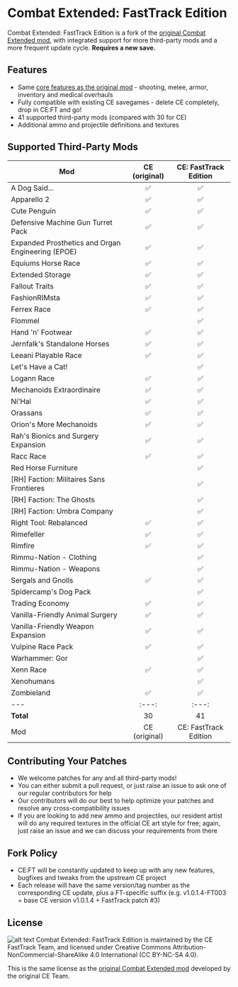 # Combat Extended: FastTrack Edition
Combat Extended: FastTrack Edition is a fork of the [original Combat Extended mod](https://github.com/NoImageAvailable/CombatExtended/), with integrated support for more third-party mods and a more frequent update cycle. **Requires a new save.**

## Features
- Same [core features as the original mod](https://github.com/NoImageAvailable/CombatExtended/blob/master/README.md) - shooting, melee, armor, inventory and medical overhauls
- Fully compatible with existing CE savegames - delete CE completely, drop in CE:FT and go!
- 41 supported third-party mods (compared with 30 for CE)
- Additional ammo and projectile definitions and textures

## Supported Third-Party Mods
Mod | CE (original) | CE: FastTrack Edition
--- | :---: | :---:
A Dog Said... 										| &#x2705; 	| &#x2705;
Apparello 2 										| &#x2705; 	| &#x2705;
Cute Penguin 										| &#x2705; 	| &#x2705;
Defensive Machine Gun Turret Pack 					| &#x2705; 	| &#x2705;
Expanded Prosthetics and Organ Engineering (EPOE) 	| &#x2705; 	| &#x2705;
Equiums Horse Race 								| &#x2705; 	| &#x2705;
Extended Storage 									| &#x2705; 	| &#x2705;
Fallout Traits 									| &#x2705; 	| &#x2705;
FashionRIMsta 										| &#x2705; 	| &#x2705;
Ferrex Race 										| &#x2705; 	| &#x2705;
Flommel 											|  			| &#x2705;
Hand 'n' Footwear 									| &#x2705; 	| &#x2705;
Jernfalk's Standalone Horses 						| &#x2705; 	| &#x2705;
Leeani Playable Race 								| &#x2705; 	| &#x2705;
Let's Have a Cat! 									|  			| &#x2705;
Logann Race 										| &#x2705; 	| &#x2705;
Mechanoids Extraordinaire 							| &#x2705; 	| &#x2705;
Ni'Hal 											| &#x2705; 	| &#x2705;
Orassans 											| &#x2705; 	| &#x2705;
Orion's More Mechanoids 							| &#x2705; 	| &#x2705;
Rah's Bionics and Surgery Expansion 				| &#x2705; 	| &#x2705;
Racc Race 											| &#x2705; 	| &#x2705;
Red Horse Furniture								|  			| &#x2705;
[RH] Faction: Militaires Sans Frontieres 			|  			| &#x2705;
[RH] Faction: The Ghosts 							|  			| &#x2705;
[RH] Faction: Umbra Company 						|  			| &#x2705;
Right Tool: Rebalanced 							| &#x2705; 	| &#x2705;
Rimefeller 										| &#x2705; 	| &#x2705;
Rimfire 											| &#x2705; 	| &#x2705;
Rimmu-Nation - Clothing 							|  			| &#x2705;
Rimmu-Nation - Weapons 							|  			| &#x2705;
Sergals and Gnolls 								| &#x2705; 	| &#x2705;
Spidercamp's Dog Pack 								|  			| &#x2705;
Trading Economy 									| &#x2705; 	| &#x2705;
Vanilla-Friendly Animal Surgery 					| &#x2705; 	| &#x2705;
Vanilla-Friendly Weapon Expansion 					| &#x2705; 	| &#x2705;
Vulpine Race Pack 									| &#x2705; 	| &#x2705;
Warhammer: Gor 									|  			| &#x2705;
Xenn Race 											| &#x2705; 	| &#x2705;
Xenohumans 										|  			| &#x2705;
Zombieland 										| &#x2705; 	| &#x2705;
--- | :---: | :---:
**Total** | 30 | 41
Mod | CE (original) | CE: FastTrack Edition

## Contributing Your Patches
- We welcome patches for any and all third-party mods!
- You can either submit a pull request, or just raise an issue to ask one of our regular contributors for help
- Our contributors will do our best to help optimize your patches and resolve any cross-compatibility issues
- If you are looking to add new ammo and projectiles, our resident artist will do any required textures in the official CE art style for free; again, just raise an issue and we can discuss your requirements from there

## Fork Policy
- CE:FT will be constantly updated to keep up with any new features, bugfixes and tweaks from the upstream CE project
- Each release will have the same version/tag number as the corresponding CE update, plus a FT-specific suffix (e.g. v1.0.1.4-FT003 = base CE version v1.0.1.4 + FastTrack patch #3)

## License
![alt text](https://mirrors.creativecommons.org/presskit/buttons/88x31/png/by-nc-sa.png "Attribution-NonCommercial-ShareAlike 4.0 International (CC BY-NC-SA 4.0)")
Combat Extended: FastTrack Edition is maintained by the CE FastTrack Team, and licensed under Creative Commons Attribution-NonCommercial-ShareAlike 4.0 International (CC BY-NC-SA 4.0).

This is the same license as the [original Combat Extended mod](https://github.com/NoImageAvailable/CombatExtended/) developed by the original CE Team.